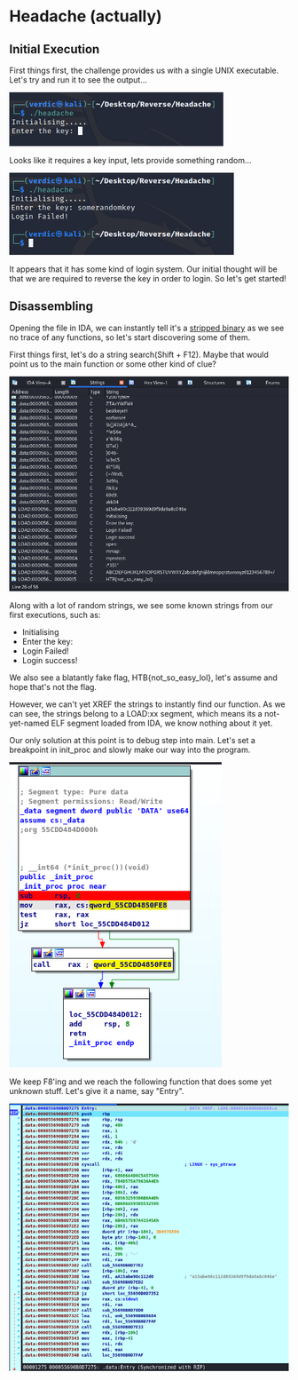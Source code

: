 # Headache (actually)

## Initial Execution

First things first, the challenge provides us with a single UNIX executable. Let's try and run it to see the output...

![Initial run](img/run1.png)

Looks like it requires a key input, lets provide something random...

![Second run](img/run2.png)

It appears that it has some kind of login system. Our initial thought will be that we are required to reverse the key in order to login. So let's get started!

## Disassembling

Opening the file in IDA, we can instantly tell it's a [stripped binary](https://en.wikipedia.org/wiki/Stripped_binary) as we see no trace of any functions, so let's start discovering some of them.

First things first, let's do a string search(Shift + F12). Maybe that would point us to the main function or some other kind of clue?

![Strings](img/strings.png)

Along with a lot of random strings, we see some known strings from our first executions, such as:

* Initialising
* Enter the key:
* Login Failed!
* Login success!

We also see a blatantly fake flag, HTB{not_so_easy_lol}, let's assume and hope that's not the flag.

However, we can't yet XREF the strings to instantly find our function. As we can see, the strings belong to a LOAD:xx segment, which means its a not-yet-named ELF segment loaded from IDA, we know nothing about it yet.

Our only solution at this point is to debug step into main. Let's set a breakpoint in init_proc and slowly make our way into the program.

![Init proc](img/initprocbp.png)

We keep F8'ing and we reach the following function that does some yet unknown stuff. Let's give it a name, say "Entry".

![Init proc](img/entry.png)
